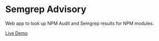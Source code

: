# Semgrep Advisory

Web app to look up NPM Audit and Semgrep results for NPM modules.

[Live Demo](https://semgrep-advisory.vercel.app/)
